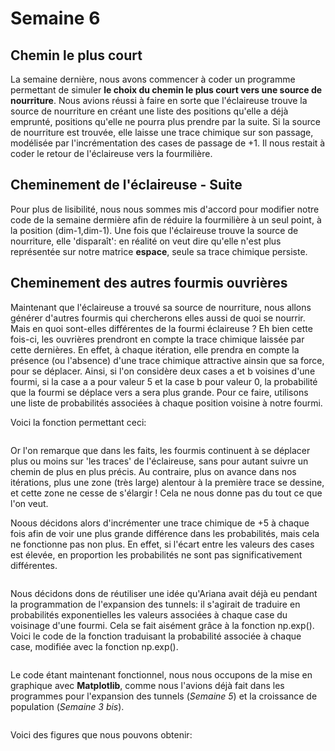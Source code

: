 # Semaine 6

## Chemin le plus court

  La semaine dernière, nous avons commencer à coder un programme permettant de simuler __le choix du chemin le plus court vers une source de nourriture__. Nous avions réussi à faire en sorte que l'éclaireuse trouve la source de nourriture en créant une liste des positions qu'elle a déjà emprunté, positions qu'elle ne pourra plus prendre par la suite. Si la source de nourriture est trouvée, elle laisse une trace chimique sur son passage, modélisée par l'incrémentation des cases de passage de +1. Il nous restait à coder le retour de l'éclaireuse vers la fourmilière.

## Cheminement de l'éclaireuse - Suite

  Pour plus de lisibilité, nous nous sommes mis d'accord pour modifier notre code de la semaine dermière afin de réduire la fourmilière à un seul point, à la position (dim-1,dim-1). Une fois que l'éclaireuse trouve la source de nourriture, elle 'disparaît': en réalité on veut dire qu'elle n'est plus représentée sur notre matrice **espace**, seule sa trace chimique persiste.

## Cheminement des autres fourmis ouvrières

  Maintenant que l'éclaireuse a trouvé sa source de nourriture, nous allons générer d'autres fourmis qui chercherons elles aussi de quoi se nourrir. Mais en quoi sont-elles différentes de la fourmi éclaireuse ? Eh bien cette fois-ci, les ouvrières prendront en compte la trace chimique laissée par cette dernières. En effet, à chaque itération, elle prendra en compte la présence (ou l'absence) d'une trace chimique attractive ainsin que sa force, pour se déplacer. Ainsi, si l'on considère deux cases a et b voisines d'une fourmi, si la case a a pour valeur 5 et la case b pour valeur 0, la probabilité que la fourmi se déplace vers a sera plus grande. Pour ce faire, utilisons une liste de probabilités associées à chaque position voisine à notre fourmi.
  
  Voici la fonction permettant ceci:
  
 ```Python
 
 
 ```
 
Or l'on remarque que dans les faits, les fourmis continuent à se déplacer plus ou moins sur 'les traces' de l'éclaireuse, sans pour autant suivre un chemin de plus en plus précis. Au contraire, plus on avance dans nos itérations, plus une zone (très large) alentour à la première trace se dessine, et cette zone ne cesse de s'élargir ! Cela ne nous donne pas du tout ce que l'on veut.

Noous décidons alors d'incrémenter une trace chimique de +5 à chaque fois afin de voir une plus grande différence dans les probabilités, mais cela ne fonctionne pas non plus. En effet, si l'écart entre les valeurs des cases est élevée, en proportion les probabilités ne sont pas significativement différentes.

```Python


```

Nous décidons dons de réutiliser une idée qu'Ariana avait déjà eu pendant la programmation de l'expansion des tunnels: il s'agirait de traduire en probabilités exponentielles les valeurs associées à chaque case du voisinage d'une fourmi. Cela se fait aisément grâce à la fonction np.exp(). Voici le code de la fonction traduisant la probabilité associée à chaque case, modifiée avec la fonction np.exp().

```Python


```

Le code étant maintenant fonctionnel, nous nous occupons de la mise en graphique avec __Matplotlib__, comme nous l'avions déjà fait dans les programmes pour l'expansion des tunnels (*Semaine 5*) et la croissance de population (*Semaine 3 bis*).

```Python


```


Voici des figures que nous pouvons obtenir:

